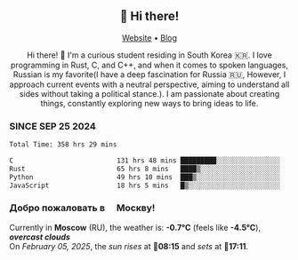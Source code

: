 <h2 align="center">👋 Hi there!</h2>
<p align="center">
  <a href="https://urdekcah.ru">Website</a> •
  <a href="https://urdekcah.blog">Blog</a>
</p>

<p align="center">
  Hi there! 👋 I'm a curious student residing in South Korea 🇰🇷. I love programming in Rust, C, and C++, and when it comes to spoken languages, Russian is my favorite(I have a deep fascination for Russia 🇷🇺, However, I approach current events with a neutral perspective, aiming to understand all sides without taking a political stance.). I am passionate about creating things, constantly exploring new ways to bring ideas to life.
</p>

### SINCE SEP 25 2024
<!--START_SECTION:waka-->
<!--LAST_WAKA_UPDATE:2025-02-04 18:28:13-->
```txt
Total Time: 358 hrs 29 mins

C                          131 hrs 48 mins █████████░░░░░░░░░░░░░░░░   35.82 %
Rust                       65 hrs 8 mins   ████▒░░░░░░░░░░░░░░░░░░░░   17.70 %
Python                     49 hrs 10 mins  ███▒░░░░░░░░░░░░░░░░░░░░░   13.36 %
JavaScript                 18 hrs 5 mins   █▒░░░░░░░░░░░░░░░░░░░░░░░   04.92 %
```
<!--END_SECTION:waka-->

<h3>Добро пожаловать в <img src="https://cdn-icons-png.flaticon.com/512/197/197408.png" width="13"/> Москву!</h3>

<!--START_SECTION:weather:moscow-->
<!--LAST_WEATHER_UPDATE:2025-02-04 21:19:13-->
Currently in **Moscow** (RU), the weather is: **-0.7°C** (feels like **-4.5°C**), ***overcast clouds***<br/>
On *February 05, 2025*, the *sun rises* at 🌅**08:15** and *sets* at 🌇**17:11**.
<!--END_SECTION:weather-->
